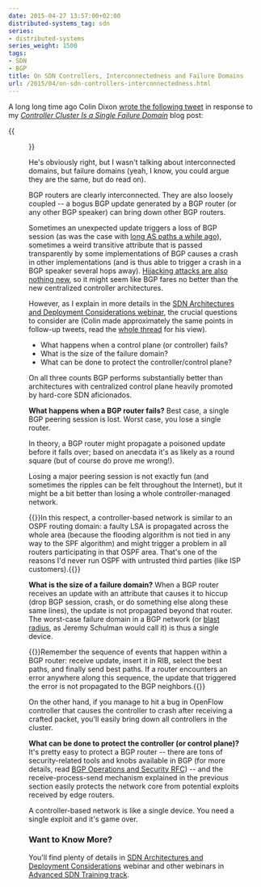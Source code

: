 ```yaml
---
date: 2015-04-27 13:57:00+02:00
distributed-systems_tag: sdn
series:
- distributed-systems
series_weight: 1500
tags:
- SDN
- BGP
title: On SDN Controllers, Interconnectedness and Failure Domains
url: /2015/04/on-sdn-controllers-interconnectedness.html
---
```

A long long time ago Colin Dixon [wrote the following tweet](https://twitter.com/colin_dixon/status/509515070981033984) in response to my [*Controller Cluster Is a Single Failure Domain*](/2014/09/controller-cluster-is-single-failure.html) blog post:

{{<figure src="/2015/04/s1600-Screenshot+2015-04-20+13.32.39.png">}}

He's obviously right, but I wasn't talking about interconnected domains, but failure domains (yeah, I know, you could argue they are the same, but do read on).
<!--more-->
BGP routers are clearly interconnected. They are also loosely coupled -- a bogus BGP update generated by a BGP router (or any other BGP speaker) can bring down other BGP routers.

Sometimes an unexpected update triggers a loss of BGP session (as was the case with [long AS paths a while ago](/2009/02/oversized-as-paths-cisco-ios-bug.html)), sometimes a weird transitive attribute that is passed transparently by some implementations of BGP causes a crash in other implementations (and is thus able to trigger a crash in a BGP speaker several hops away). [Hijacking attacks are also nothing new](http://en.wikipedia.org/wiki/IP_hijacking), so it might seem like BGP fares no better than the new centralized controller architectures.

However, as I explain in more details in the [SDN Architectures and Deployment Considerations webinar](https://www.ipspace.net/SDN_Architectures_and_Deployment_Considerations), the crucial questions to consider are (Colin made approximately the same points in follow-up tweets, read the [whole thread](https://twitter.com/colin_dixon/status/509515070981033984) for his view).

-   What happens when a control plane (or controller) fails?
-   What is the size of the failure domain?
-   What can be done to protect the controller/control plane?

On all three counts BGP performs substantially better than architectures with centralized control plane heavily promoted by hard-core SDN aficionados.

**What happens when a BGP router fails?** Best case, a single BGP peering session is lost. Worst case, you lose a single router.

In theory, a BGP router might propagate a poisoned update before it falls over; based on anecdata it's as likely as a round square (but of course do prove me wrong!).

Losing a major peering session is not exactly fun (and sometimes the ripples can be felt throughout the Internet), but it might be a bit better than losing a whole controller-managed network.

{{<note info>}}In this respect, a controller-based network is similar to an OSPF routing domain: a faulty LSA is propagated across the whole area (because the flooding algorithm is not tied in any way to the SPF algorithm) and might trigger a problem in all routers participating in that OSPF area. That's one of the reasons I'd never run OSPF with untrusted third parties (like ISP customers).{{</note>}}

**What is the size of a failure domain?** When a BGP router receives an update with an attribute that causes it to hiccup (drop BGP session, crash, or do something else along these same lines), the update is not propagated beyond that router. The worst-case failure domain in a BGP network (or [blast radius](/2014/09/schprokits-with-jeremy-schulman-on.html), as Jeremy Schulman would call it) is thus a single device.

{{<note>}}Remember the sequence of events that happen within a BGP router: receive update, insert it in RIB, select the best paths, and finally send best paths. If a router encounters an error anywhere along this sequence, the update that triggered the error is not propagated to the BGP neighbors.{{</note>}}

On the other hand, if you manage to hit a bug in OpenFlow controller that causes the controller to crash after receiving a crafted packet, you'll easily bring down all controllers in the cluster.

**What can be done to protect the controller (or control plane)?** It's pretty easy to protect a BGP router -- there are tons of security-related tools and knobs available in BGP (for more details, read [BGP Operations and Security RFC](https://tools.ietf.org/html/rfc7454)) -- and the receive-process-send mechanism explained in the previous section easily protects the network core from potential exploits received by edge routers.

A controller-based network is like a single device. You need a single exploit and it's game over.

### Want to Know More?

You'll find plenty of details in [SDN Architectures and Deployment Considerations](https://www.ipspace.net/SDN_Architectures_and_Deployment_Considerations) webinar and other webinars in [Advanced SDN Training track](http://www.ipspace.net/Advanced_SDN_Training).
